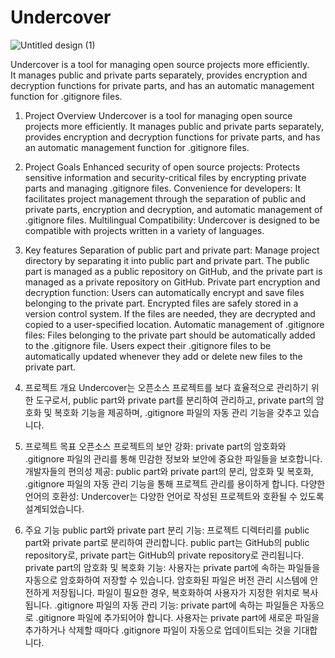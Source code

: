 # Undercover

![Untitled design (1)](https://github.com/KimJinYeon/undercover/assets/60775218/632fab14-7568-44c6-9d6d-7bd2c12455b7)

Undercover is a tool for managing open source projects more efficiently. <br>
It manages public and private parts separately, provides encryption and decryption functions for private parts, and has an automatic management function for .gitignore files.

1. Project Overview
Undercover is a tool for managing open source projects more efficiently. It manages public and private parts separately, provides encryption and decryption functions for private parts, and has an automatic management function for .gitignore files.

2. Project Goals
Enhanced security of open source projects: Protects sensitive information and security-critical files by encrypting private parts and managing .gitignore files.
Convenience for developers: It facilitates project management through the separation of public and private parts, encryption and decryption, and automatic management of .gitignore files.
Multilingual Compatibility: Undercover is designed to be compatible with projects written in a variety of languages.
3. Key features
Separation of public part and private part: Manage project directory by separating it into public part and private part. The public part is managed as a public repository on GitHub, and the private part is managed as a private repository on GitHub.
Private part encryption and decryption function: Users can automatically encrypt and save files belonging to the private part. Encrypted files are safely stored in a version control system. If the files are needed, they are decrypted and copied to a user-specified location.
Automatic management of .gitignore files: Files belonging to the private part should be automatically added to the .gitignore file. Users expect their .gitignore files to be automatically updated whenever they add or delete new files to the private part.

1. 프로젝트 개요
Undercover는 오픈소스 프로젝트를 보다 효율적으로 관리하기 위한 도구로서, public part와 private part를 분리하여 관리하고, private part의 암호화 및 복호화 기능을 제공하며, .gitignore 파일의 자동 관리 기능을 갖추고 있습니다.

2. 프로젝트 목표
오픈소스 프로젝트의 보안 강화: private part의 암호화와 .gitignore 파일의 관리를 통해 민감한 정보와 보안에 중요한 파일들을 보호합니다.
개발자들의 편의성 제공: public part와 private part의 분리, 암호화 및 복호화, .gitignore 파일의 자동 관리 기능을 통해 프로젝트 관리를 용이하게 합니다.
다양한 언어의 호환성: Undercover는 다양한 언어로 작성된 프로젝트와 호환될 수 있도록 설계되었습니다.
3. 주요 기능
public part와 private part 분리 기능: 프로젝트 디렉터리를 public part와 private part로 분리하여 관리합니다. public part는 GitHub의 public repository로, private part는 GitHub의 private repository로 관리됩니다.
private part의 암호화 및 복호화 기능: 사용자는 private part에 속하는 파일들을 자동으로 암호화하여 저장할 수 있습니다. 암호화된 파일은 버전 관리 시스템에 안전하게 저장됩니다. 파일이 필요한 경우, 복호화하여 사용자가 지정한 위치로 복사됩니다.
.gitignore 파일의 자동 관리 기능: private part에 속하는 파일들은 자동으로 .gitignore 파일에 추가되어야 합니다. 사용자는 private part에 새로운 파일을 추가하거나 삭제할 때마다 .gitignore 파일이 자동으로 업데이트되는 것을 기대합니다.
